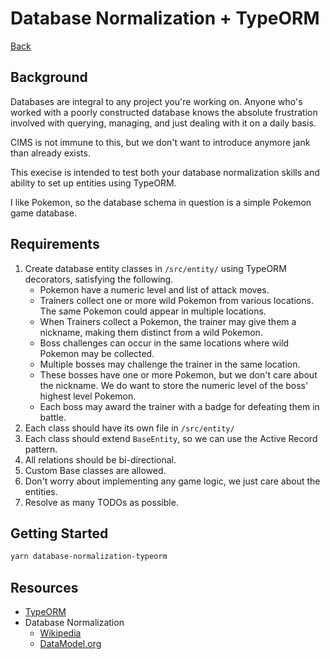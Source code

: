 # Database Normalization + TypeORM

[Back](/README.md#cims-interview-skills-tests)

## Background

Databases are integral to any project you're working on. Anyone who's worked with a poorly constructed database knows the absolute frustration involved with querying, managing, and just dealing with it on a daily basis.

CIMS is not immune to this, but we don't want to introduce anymore jank than already exists.

This execise is intended to test both your database normalization skills and ability to set up entities using TypeORM.

I like Pokemon, so the database schema in question is a simple Pokemon game database.

## Requirements

1. Create database entity classes in `/src/entity/` using TypeORM decorators, satisfying the following.
   - Pokemon have a numeric level and list of attack moves.
   - Trainers collect one or more wild Pokemon from various locations. The same Pokemon could appear in multiple locations.
   - When Trainers collect a Pokemon, the trainer may give them a nickname, making them distinct from a wild Pokemon.
   - Boss challenges can occur in the same locations where wild Pokemon may be collected.
   - Multiple bosses may challenge the trainer in the same location.
   - These bosses have one or more Pokemon, but we don't care about the nickname. We do want to store the numeric level of the boss' highest level Pokemon.
   - Each boss may award the trainer with a badge for defeating them in battle.
1. Each class should have its own file in `/src/entity/`
1. Each class should extend `BaseEntity`, so we can use the Active Record pattern.
1. All relations should be bi-directional.
1. Custom Base classes are allowed.
1. Don't worry about implementing any game logic, we just care about the entities.
1. Resolve as many TODOs as possible.

## Getting Started

``` bash
yarn database-normalization-typeorm
```

## Resources

- [TypeORM](https://typeorm.io/)
- Database Normalization
  - [Wikipedia](https://en.wikipedia.org/wiki/Database_normalization)
  - [DataModel.org](https://web.archive.org/web/20080805014412/http://www.datamodel.org/NormalizationRules.html)
